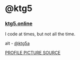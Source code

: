 # @ktg5 
### [ktg5.online](http://ktg5.online)

I code at times, but not all the time.

alt - [@ktg5a](https://github.com/ktg5a)

[PROFILE PICTURE SOURCE](https://twitter.com/Maronrice_1/status/1692872188226142433)
